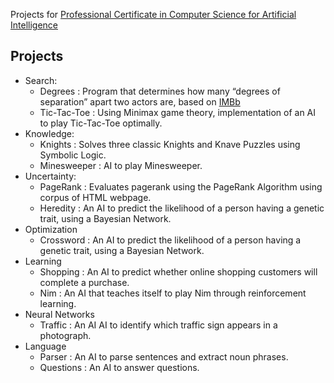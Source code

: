 Projects for [Professional Certificate in Computer Science for Artificial Intelligence](https://www.edx.org/professional-certificate/harvardx-computer-science-for-artifical-intelligence)

## Projects
  - Search:
    - Degrees : Program that determines how many “degrees of separation” apart two actors are, based on [IMBb](https://imdb.com)
    - Tic-Tac-Toe : Using Minimax game theory, implementation of an AI to play Tic-Tac-Toe optimally.
  - Knowledge:
    - Knights : Solves three classic Knights and Knave Puzzles using Symbolic Logic.
    - Minesweeper : AI to play Minesweeper.
  - Uncertainty:
    - PageRank : Evaluates pagerank using the PageRank Algorithm using corpus of HTML webpage.
    - Heredity : An AI to predict the likelihood of a person having a genetic trait, using a Bayesian Network.
  - Optimization
    - Crossword : An AI to predict the likelihood of a person having a genetic trait, using a Bayesian Network.
  - Learning
    - Shopping : An AI to predict whether online shopping customers will complete a purchase.
    - Nim : An AI that teaches itself to play Nim through reinforcement learning.
  - Neural Networks
    - Traffic : An AI AI to identify which traffic sign appears in a photograph.
  - Language
    - Parser : An AI to parse sentences and extract noun phrases.
    - Questions : An AI to answer questions.


